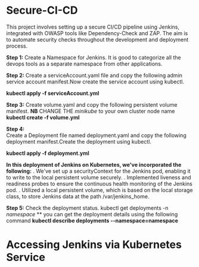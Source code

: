 # Secure-CI-CD
This project involves setting up a secure CI/CD pipeline using Jenkins, integrated with OWASP tools like Dependency-Check and ZAP. The aim is to automate security checks throughout the development and deployment process.

**Step 1:**
Create a Namespace for Jenkins. It is good to categorize all the devops tools as a separate namespace from other applications.

**Step 2:**
Create a serviceAccount.yaml file and copy the following admin service account manifest.Now create the service account using kubectl.

**kubectl apply -f serviceAccount.yml**

**Step 3:** 
Create volume.yaml and copy the following persistent volume manifest. **NB** CHANGE THE *minikube* to your  own  cluster  node  name
**kubectl create -f volume.yml**

**Step 4:**  
Create a Deployment file named deployment.yaml and copy the following deployment manifest.Create the deployment using kubectl.

**kubectl apply -f deployment.yml**

**In this deployment of Jenkins on Kubernetes, we've incorporated the following:**
. We've set up a securityContext for the Jenkins pod, enabling it to write to the local persistent volume securely.
. Implemented liveness and readiness probes to ensure the continuous health monitoring of the Jenkins pod.
. Utilized a local persistent volume, which is based on the local storage class, to store Jenkins data at the path /var/jenkins_home.

**Step 5:** 
Check the deployment status. kubectl get deployments -n *namespace* **
you can get the deployment details using the following command
**kubectl  describe deployments --namespace=namespace**

# Accessing Jenkins via Kubernetes Service
